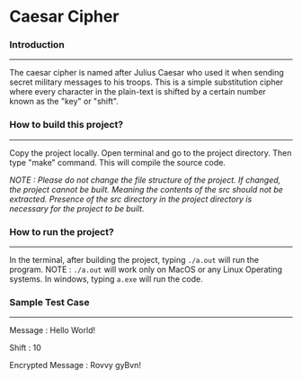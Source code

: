 # Caesar Cipher

### Introduction
___
The caesar cipher is named after Julius Caesar who used it when sending
secret military messages to his troops. This is a simple substitution cipher
where every character in the plain-text is shifted by a certain number known
as the "key" or "shift".

### How to build this project?
___

Copy the project locally. 
Open terminal and go to the project directory.
Then type "make" command.
This will compile the source code.

*NOTE : Please do not change the file structure of the project. If changed, the project
       cannot be built. Meaning the contents of the src should not be extracted. Presence 
       of the src directory in the project directory is necessary for the project to be
       built.*

### How to run the project?
___
In the terminal, after building the project, typing `./a.out` will run the program.
NOTE : `./a.out` will work only on MacOS or any Linux Operating systems. 
In windows, typing `a.exe` will run the code. 

### Sample Test Case
___
Message : Hello World!

Shift : 10

Encrypted Message : Rovvy gyBvn!

